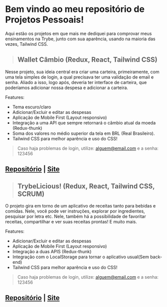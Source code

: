 # Bem vindo ao meu repositório de Projetos Pessoais!
Aqui estão os projetos em que mais me dediquei para comprovar meus ensinamentos na Trybe, junto com sua aparência, usando na maioria das vezes, Tailwind CSS.

>## Wallet Câmbio (Redux, React, Tailwind CSS)
Nesse projeto, sua ideia central era criar uma carteira, primeiramente, com uma tela simples de login, a qual precisava ter uma validação de email e senha.
Aliado a isso, logo após, deveria ter interface de carteira, que poderíamos adicionar nossa despesa e adicionar a carteira. 

Features:
- Tema escuro/claro
- Adicionar/Excluir e editar as despesas
- Aplicação de Mobile First (Layout responsivo)
- Integração a uma API que sempre retornará o câmbio atual da moeda (Redux-thunk)
- Soma dos valores no médio superior da tela em BRL (Real Brasileiro).
- Tailwind CSS para melhor aparência e uso do CSS!

> Caso haja problemas de login, utilize: alguem@email.com e a senha: 123456

[Repositório](https://github.com/PedroMarqdev/Projetos-Pessoais/tree/main/Wallet%20com%20API%20-%20React-Redux-TailWindCSS)
 | [Site](https://pedromarqdev.github.io/walletredux/)
---

>## TrybeLicious! (Redux, React, Tailwind CSS, SCRUM)
O projeto gira em torno de um aplicativo de receitas tanto para bebidas e comidas. Nele, você pode ver instruções, explorar por ingredientes, pesquisar por letra etc. Nele, também há a possibilidade de favoritar receitas, compartilhar e ver suas receitas prontas! E muito mais.

Features:
- Adicionar/Excluir e editar as despesas
- Aplicação de Mobile First (Layout responsivo)
- Integração a duas APIS (Redux-thunk)
- Integração com o LocalStorage para tornar o aplicativo usual(Sem back-end)
- Tailwind CSS para melhor aparência e uso do CSS!

> Caso haja problemas de login, utilize: alguem@email.com e a senha: 123456

[Repositório](https://github.com/PedroMarqdev/Trybelicious-Project)
 | [Site](https://trybelicious.vercel.app)
---
